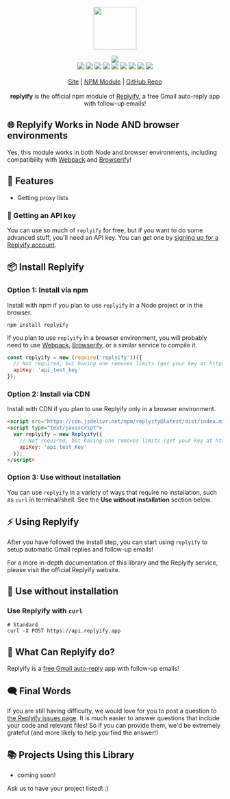 <p align="center">
  <a href="https://replyify.app">
    <img src="https://cdn.itwcreativeworks.com/assets/replyify/images/logo/replyify-brandmark-black-x.svg" width="100px">
  </a>
</p>

<p align="center">
  <img src="https://img.shields.io/github/package-json/v/replyify/replyify.svg">
  <br>
  <img src="https://img.shields.io/librariesio/release/npm/replyify.svg">
  <img src="https://img.shields.io/bundlephobia/min/replyify.svg">
  <img src="https://img.shields.io/codeclimate/maintainability-percentage/replyify/replyify.svg">
  <img src="https://img.shields.io/npm/dm/replyify.svg">
  <img src="https://img.shields.io/node/v/replyify.svg">
  <img src="https://img.shields.io/website/https/replyify.app.svg">
  <img src="https://img.shields.io/github/license/replyify/replyify.svg">
  <img src="https://img.shields.io/github/contributors/replyify/replyify.svg">
  <img src="https://img.shields.io/github/last-commit/replyify/replyify.svg">
  <br>
  <br>
  <a href="https://replyify.app">Site</a> | <a href="https://www.npmjs.com/package/replyify">NPM Module</a> | <a href="https://github.com/replyify/replyify">GitHub Repo</a>
  <br>
  <br>
  <strong>replyify</strong> is the official npm module of <a href="https://replyify.app">Replyify</a>, a free Gmail auto-reply app with follow-up emails!
</p>

## 🌐 Replyify Works in Node AND browser environments
Yes, this module works in both Node and browser environments, including compatibility with [Webpack](https://www.npmjs.com/package/webpack) and [Browserify](https://www.npmjs.com/package/browserify)!

## 🦄 Features
* Getting proxy lists

### 🔑 Getting an API key
You can use so much of `replyify` for free, but if you want to do some advanced stuff, you'll need an API key. You can get one by [signing up for a Replyify account](https://replyify.app/signup).

## 📦 Install Replyify
### Option 1: Install via npm
Install with npm if you plan to use `replyify` in a Node project or in the browser.
```shell
npm install replyify
```
If you plan to use `replyify` in a browser environment, you will probably need to use [Webpack](https://www.npmjs.com/package/webpack), [Browserify](https://www.npmjs.com/package/browserify), or a similar service to compile it.

```js
const replyify = new (require('replyify'))({
  // Not required, but having one removes limits (get your key at https://replyify.app).
  apiKey: 'api_test_key'
});
```

### Option 2: Install via CDN
Install with CDN if you plan to use Replyify only in a browser environment.
```html
<script src="https://cdn.jsdelivr.net/npm/replyify@latest/dist/index.min.js"></script>
<script type="text/javascript">
  var replyify = new Replyify({
    // Not required, but having one removes limits (get your key at https://replyify.app).
    apiKey: 'api_test_Key'
  });
</script>
```

### Option 3: Use without installation
You can use `replyify` in a variety of ways that require no installation, such as `curl` in terminal/shell. See the **Use without installation** section below.

## ⚡️ Using Replyify
After you have followed the install step, you can start using `replyify` to setup automatic Gmail replies and follow-up emails!

For a more in-depth documentation of this library and the Replyify service, please visit the official Replyify website.

## 🔧 Use without installation
### Use Replyify with `curl`
```shell
# Standard
curl -X POST https://api.replyify.app
```

## 📝 What Can Replyify do?
Replyify is a [free Gmail auto-reply](https://replyify.app) app with follow-up emails!

## 🗨️ Final Words
If you are still having difficulty, we would love for you to post
a question to [the Replyify issues page](https://github.com/replyify/replyify/issues). It is much easier to answer questions that include your code and relevant files! So if you can provide them, we'd be extremely grateful (and more likely to help you find the answer!)

## 📚 Projects Using this Library
* coming soon!

Ask us to have your project listed! :)
